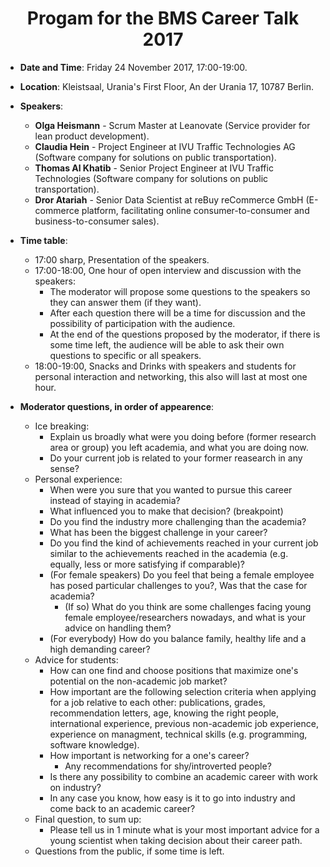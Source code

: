 # <center> Progam for the BMS Career Talk 2017 </center>
 
* **Date and Time**: Friday 24 November 2017, 17:00-19:00.

* **Location**: Kleistsaal, Urania's First Floor, An der Urania 17, 10787 Berlin.

* **Speakers**:
    * **Olga Heismann** - Scrum Master at Leanovate (Service provider for lean product development).
    * **Claudia Hein** - Project Engineer at IVU Traffic Technologies AG (Software company for solutions on public transportation).
    * **Thomas Al Khatib** - Senior Project Engineer at IVU Traffic Technologies (Software company for solutions on public transportation). 
    * **Dror Atariah** - Senior Data Scientist at reBuy reCommerce GmbH (E-commerce platform, facilitating online consumer-to-consumer and business-to-consumer sales).
    
* **Time table**:
	* 17:00 sharp,  Presentation of the speakers.
	* 17:00-18:00, One hour of open interview and discussion with the speakers: 
		* The moderator will propose some questions to the speakers so they can answer them (if they want).
		* After each question there will be a time for discussion and the possibility of participation with the audience.
		* At the end of the questions proposed by the moderator, if there is some time left, the audience will be able to ask their own questions to specific or all speakers.
	* 18:00-19:00, Snacks and Drinks with speakers and students for personal interaction and networking, this also will last at most one hour.

* **Moderator questions, in order of appearence**:
	* Ice breaking: 
		* Explain us broadly what were you doing before (former research area or group) you left academia, and what you are doing now.
		* Do your current job is related to your former reasearch in any sense?
	* Personal experience:
		* When were you sure that you wanted to pursue this career instead of staying in academia?
		* What influenced you to make that decision? (breakpoint)
		* Do you find the industry more challenging than the academia?
		* What has been the biggest challenge in your career?
		* Do you find the kind of achievements reached in your current job similar to the achievements reached in the academia (e.g. equally, less or more satisfying if comparable)?
		* (For female speakers) Do you feel that being a female employee has posed particular challenges to you?, Was that the case for academia?
			* (If so) What do you think are some challenges facing young female employee/researchers nowadays, and what is your advice on handling them?
		* (For everybody) How do you balance family, healthy life and a high demanding career?
	* Advice for students:
		* How can one find and choose positions that maximize one's potential on the non-academic job market?
		* How important are the following selection criteria when applying for a job relative to each other: publications, grades, recommendation letters, age, knowing the right people, international experience, previous non-academic job experience, experience on managment, technical skills (e.g. programming, software knowledge).
		* How important is networking for a one's career? 
			* Any recommendations for shy/introverted people?
		* Is there any possibility to combine an academic career with work on industry? 
		* In any case you know, how easy is it to go into industry and come back to an academic career?
	* Final question, to sum up:
		* Please tell us in 1 minute what is your most important advice for a young scientist when taking decision about their career path.
	* Questions from the public, if some time is left.

		
